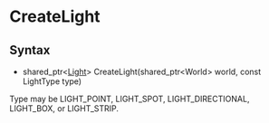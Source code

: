 # CreateLight #

## Syntax ##
- shared_ptr<[Light](CPP_Light.md)\> CreateLight(shared_ptr<World\> world, const LightType type)

Type may be LIGHT_POINT, LIGHT_SPOT, LIGHT_DIRECTIONAL, LIGHT_BOX, or LIGHT_STRIP.
